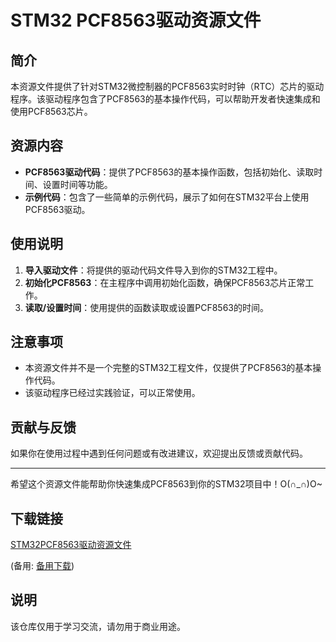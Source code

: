 # STM32 PCF8563驱动资源文件

## 简介

本资源文件提供了针对STM32微控制器的PCF8563实时时钟（RTC）芯片的驱动程序。该驱动程序包含了PCF8563的基本操作代码，可以帮助开发者快速集成和使用PCF8563芯片。

## 资源内容

- **PCF8563驱动代码**：提供了PCF8563的基本操作函数，包括初始化、读取时间、设置时间等功能。
- **示例代码**：包含了一些简单的示例代码，展示了如何在STM32平台上使用PCF8563驱动。

## 使用说明

1. **导入驱动文件**：将提供的驱动代码文件导入到你的STM32工程中。
2. **初始化PCF8563**：在主程序中调用初始化函数，确保PCF8563芯片正常工作。
3. **读取/设置时间**：使用提供的函数读取或设置PCF8563的时间。

## 注意事项

- 本资源文件并不是一个完整的STM32工程文件，仅提供了PCF8563的基本操作代码。
- 该驱动程序已经过实践验证，可以正常使用。

## 贡献与反馈

如果你在使用过程中遇到任何问题或有改进建议，欢迎提出反馈或贡献代码。

---

希望这个资源文件能帮助你快速集成PCF8563到你的STM32项目中！O(∩_∩)O~

## 下载链接
[STM32PCF8563驱动资源文件](https://pan.quark.cn/s/109a9ac02db3) 

(备用: [备用下载](https://pan.baidu.com/s/126eAW35y3U_EbPg8Nqr3VQ?pwd=1234))

## 说明

该仓库仅用于学习交流，请勿用于商业用途。
